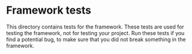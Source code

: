 # Framework tests

This directory contains tests for the framework.
These tests are used for testing the framework, not for testing your project.
Run these tests if you find a potential bug, to make sure that you did not break something in the framework.

